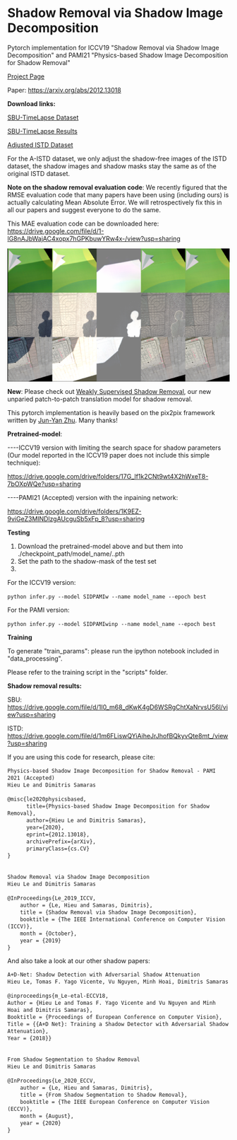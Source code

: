 # Shadow Removal via Shadow Image Decomposition
Pytorch implementation for ICCV19 "Shadow Removal via Shadow Image Decomposition" and PAMI21 "Physics-based Shadow Image Decomposition for Shadow Removal"

[Project Page](https://www3.cs.stonybrook.edu/~cvl/projects/SID/index.html)

Paper: https://arxiv.org/abs/2012.13018

**Download links:**

[SBU-TimeLapse Dataset](http://vision.cs.stonybrook.edu/~hieule/SBUTimeLapse/SBUTimeLapse.zip)

[SBU-TimeLapse Results](http://vision.cs.stonybrook.edu/~hieule/SBUTimeLapse/SID_results.zip)

[Adjusted ISTD Dataset](https://drive.google.com/file/d/1rsCSWrotVnKFUqu9A_Nw9Uf-bJq_ryOv/view?usp=sharing)

For the A-ISTD dataset, we only adjust the shadow-free images of the ISTD dataset, the shadow images and shadow masks stay the same as of the original ISTD dataset.

**Note on the shadow removal evaluation code**: We recently figured that the RMSE evaluation code that many papers have been using (including ours) is actually calculating Mean Absolute Error. We will retrospectively fix this in all our papers and suggest everyone to do the same. 

This MAE evaluation code can be downloaded here: https://drive.google.com/file/d/1-lG8nAJbWajAC4xopx7hGPKbuwYRw4x-/view?usp=sharing 

<img src='./training.png' align="center">

**New**: Please check out [Weakly Supervised Shadow Removal](https://github.com/lmhieu612/FSS2SR), our new unparied patch-to-patch translation model for shadow removal.

This pytorch implementation is heavily based on the pix2pix framework written by [Jun-Yan Zhu](https://github.com/junyanz). Many thanks!

**Pretrained-model**:

----ICCV19 version with limiting the search space for shadow parameters (Our model reported in the ICCV19 paper does not include this simple technique):

https://drive.google.com/drive/folders/17G_lf1k2CNt9wt4X2hWxeT8-7bOXpWQe?usp=sharing

----PAMI21 (Accepted) version with the inpaining network:

https://drive.google.com/drive/folders/1K9EZ-9viGeZ3MlNDlzgAUcguSb5xFp_8?usp=sharing



**Testing**
1. Download the pretrained-model above and but them into ./checkpoint_path/model_name/..pth
2. Set the path to the shadow-mask of the test set
3. 

For the ICCV19 version: 

```python infer.py --model SIDPAMIw --name model_name --epoch best```

For the PAMI version:

```python infer.py --model SIDPAMIwinp --name model_name --epoch best```



**Training**

To generate "train_params": please run the ipython notebook included in "data_processing".

Please refer to the training script in the "scripts" folder. 


**Shadow removal results:**

SBU: https://drive.google.com/file/d/1I0_m68_dKwK4gD6WSRgChtXaNrvsU56l/view?usp=sharing

ISTD: https://drive.google.com/file/d/1m6FLiswQYiAiheJrJhofBQkyvQte8mt_/view?usp=sharing



If you are using this code for research, please cite:

```
Physics-based Shadow Image Decomposition for Shadow Removal - PAMI 2021 (Accepted)
Hieu Le and Dimitris Samaras

@misc{le2020physicsbased,
      title={Physics-based Shadow Image Decomposition for Shadow Removal}, 
      author={Hieu Le and Dimitris Samaras},
      year={2020},
      eprint={2012.13018},
      archivePrefix={arXiv},
      primaryClass={cs.CV}
}


Shadow Removal via Shadow Image Decomposition 
Hieu Le and Dimitris Samaras

@InProceedings{Le_2019_ICCV,
	author = {Le, Hieu and Samaras, Dimitris},
	title = {Shadow Removal via Shadow Image Decomposition},
	booktitle = {The IEEE International Conference on Computer Vision (ICCV)},
	month = {October},
	year = {2019}
}
```

And also take a look at our other shadow papers:
```
A+D-Net: Shadow Detection with Adversarial Shadow Attenuation
Hieu Le, Tomas F. Yago Vicente, Vu Nguyen, Minh Hoai, Dimitris Samaras

@inproceedings{m_Le-etal-ECCV18,
Author = {Hieu Le and Tomas F. Yago Vicente and Vu Nguyen and Minh Hoai and Dimitris Samaras},
Booktitle = {Proceedings of European Conference on Computer Vision},
Title = {{A+D Net}: Training a Shadow Detector with Adversarial Shadow Attenuation},
Year = {2018}}


From Shadow Segmentation to Shadow Removal
Hieu Le and Dimitris Samaras

@InProceedings{Le_2020_ECCV,
	author = {Le, Hieu and Samaras, Dimitris},
	title = {From Shadow Segmentation to Shadow Removal},
	booktitle = {The IEEE European Conference on Computer Vision (ECCV)},
	month = {August},
	year = {2020}
}
```
